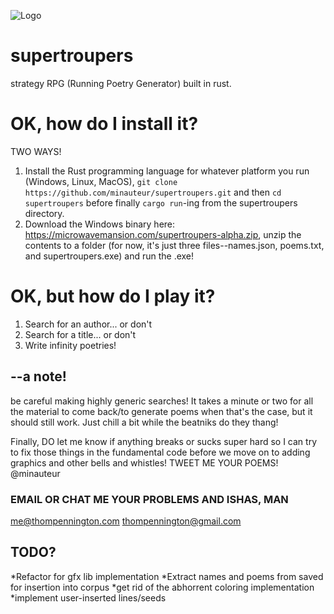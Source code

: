 ![Logo](https://www.microwavemansion.com/supertroupers/supertroupers.png)
# supertroupers

strategy RPG (Running Poetry Generator) built in rust.

# OK, how do I install it?
TWO WAYS!
1) Install the Rust programming language for whatever platform you run (Windows, Linux, MacOS),
	`git clone https://github.com/minauteur/supertroupers.git` and then `cd supertroupers`
	before finally `cargo run`-ing from the supertroupers directory.
2) Download the Windows binary here: https://microwavemansion.com/supertroupers-alpha.zip, unzip the contents to a folder (for now, it's just three files--names.json, poems.txt, and supertroupers.exe)
	and run the .exe!

# OK, but how do I play it?
1) Search for an author... or don't
2) Search for a title... or don't 
3) Write infinity poetries!

## --a note!
be careful making highly generic searches! It takes a minute or two for all the material to come back/to generate poems when that's the case, but it should still work. 
Just chill a bit while the beatniks do they thang!

Finally, DO let me know if anything breaks or sucks super hard so I can try to fix those things in the fundamental code before we move on to adding graphics and other bells and whistles!
TWEET ME YOUR POEMS!
@minauteur

### EMAIL OR CHAT ME YOUR PROBLEMS AND ISHAS, MAN
me@thompennington.com
thompennington@gmail.com

## TODO?
*Refactor for gfx lib implementation
*Extract names and poems from saved for insertion into corpus
*get rid of the abhorrent coloring implementation
*implement user-inserted lines/seeds


